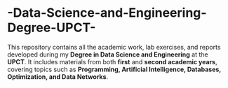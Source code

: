 # -Data-Science-and-Engineering-Degree-UPCT-
This repository contains all the academic work, lab exercises, and reports developed during my **Degree in Data Science and Engineering** at the **UPCT**.  It includes materials from both **first** and **second academic years**, covering topics such as **Programming, Artificial Intelligence, Databases, Optimization, and Data Networks**. 
